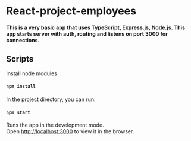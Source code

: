 # React-project-employees

**This is a very basic app that uses TypeScript, Express.js, Node.js. This app starts server with auth, routing and listens on port 3000 for connections.**

## Scripts

Install node modules

#### `npm install`

In the project directory, you can run:

#### `npm start`

Runs the app in the development mode.<br>
Open [http://localhost:3000](http://localhost:3000) to view it in the browser.
